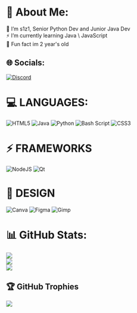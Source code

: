 # 💫 About Me:
🔭 I’m s1z1, Senior Python Dev and Junior Java Dev <br>⚡ I’m currently learning Java \ JavaScript <br>🌱 Fun fact im 2 year's old


## 🌐 Socials:
[![Discord](https://img.shields.io/badge/Discord-%237289DA.svg?logo=discord&logoColor=white)](https://discord.gg/1111) 

# 💻 LANGUAGES:
![HTML5](https://img.shields.io/badge/html5-%23E34F26.svg?style=for-the-badge&logo=html5&logoColor=white) ![Java](https://img.shields.io/badge/java-%23ED8B00.svg?style=for-the-badge&logo=openjdk&logoColor=white) ![Python](https://img.shields.io/badge/python-3670A0?style=for-the-badge&logo=python&logoColor=ffdd54) ![Bash Script](https://img.shields.io/badge/bash_script-%23121011.svg?style=for-the-badge&logo=gnu-bash&logoColor=white) ![CSS3](https://img.shields.io/badge/css3-%231572B6.svg?style=for-the-badge&logo=css3&logoColor=white) 
# ⚡ FRAMEWORKS
![NodeJS](https://img.shields.io/badge/node.js-6DA55F?style=for-the-badge&logo=node.js&logoColor=white) ![Qt](https://img.shields.io/badge/Qt-%23217346.svg?style=for-the-badge&logo=Qt&logoColor=white) 
# 🌱 DESIGN
![Canva](https://img.shields.io/badge/Canva-%2300C4CC.svg?style=for-the-badge&logo=Canva&logoColor=white) ![Figma](https://img.shields.io/badge/figma-%23F24E1E.svg?style=for-the-badge&logo=figma&logoColor=white) ![Gimp](https://img.shields.io/badge/Gimp-657D8B?style=for-the-badge&logo=gimp&logoColor=FFFFFF)

# 📊 GitHub Stats:
![](https://github-readme-stats.vercel.app/api?username=s1z1-balance&theme=github_dark&hide_border=true&include_all_commits=false&count_private=false)<br/>
![](https://nirzak-streak-stats.vercel.app/?user=s1z1-balance&theme=github_dark&hide_border=true)<br/>
![](https://github-readme-stats.vercel.app/api/top-langs/?username=s1z1-balance&theme=github_dark&hide_border=true&include_all_commits=false&count_private=false&layout=compact)

## 🏆 GitHub Trophies
![](https://github-profile-trophy.vercel.app/?username=s1z1-balance&theme=github_dark&no-frame=true&no-bg=true&margin-w=4)

<!-- Proudly created with GPRM ( https://gprm.itsvg.in ) -->
